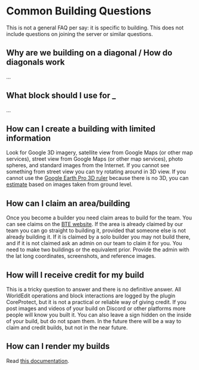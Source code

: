 # Common Building Questions
This is not a general FAQ per say: it is specific to building. This does not include questions on joining the server or similar questions.

## Why are we building on a diagonal / How do diagonals work
...

## What block should I use for _
...

## How can I create a building with limited information
Look for Google 3D imagery, satellite view from Google Maps (or other map services), street view from Google Maps (or other map services), photo spheres, and standard images from the Internet. If you cannot see something from street view you can try rotating around in 3D view. If you cannot use the [Google Earth Pro 3D ruler](../measure#google-earth-pro) because there is no 3D, you can [estimate](../measure#estimate) based on images taken from ground level.

## How can I claim an area/building
Once you become a builder you need claim areas to build for the team. You can see claims on the [BTE website](https://buildtheearth.net/map/). If the area is already claimed by our team you can go straight to building it, provided that someone else is not already building it. If it is claimed by a solo builder you may not build there, and if it is not claimed ask an admin on our team to claim it for you. You need to make two buildings or the equivalent prior. Provide the admin with the lat long coordinates, screenshots, and reference images.

## How will I receive credit for my build
This is a tricky question to answer and there is no definitive answer. All WorldEdit operations and block interactions are logged by the plugin CoreProtect, but it is not a practical or reliable way of giving credit. If you post images and videos of your build on Discord or other platforms more people will know you built it. You can also leave a sign hidden on the inside of your build, but do not spam them. In the future there will be a way to claim and credit builds, but not in the near future.

## How can I render my builds
Read [this documentation](https://vapor-docs.readthedocs.io/en/latest/buildtheearth/rendering/).